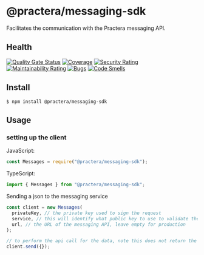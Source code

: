 # @practera/messaging-sdk

Facilitates the communication with the Practera messaging API.

## Health

[![Quality Gate Status](https://sonarcloud.io/api/project_badges/measure?project=intersective_messaging-sdk&metric=alert_status&token=19814e72d32dd8ab193bb168320116a41f84beb3)](https://sonarcloud.io/dashboard?id=intersective_messaging-sdk)
[![Coverage](https://sonarcloud.io/api/project_badges/measure?project=intersective_messaging-sdk&metric=coverage&token=19814e72d32dd8ab193bb168320116a41f84beb3)](https://sonarcloud.io/dashboard?id=intersective_messaging-sdk)
[![Security Rating](https://sonarcloud.io/api/project_badges/measure?project=intersective_messaging-sdk&metric=security_rating&token=19814e72d32dd8ab193bb168320116a41f84beb3)](https://sonarcloud.io/dashboard?id=intersective_messaging-sdk)
[![Maintainability Rating](https://sonarcloud.io/api/project_badges/measure?project=intersective_messaging-sdk&metric=sqale_rating&token=19814e72d32dd8ab193bb168320116a41f84beb3)](https://sonarcloud.io/dashboard?id=intersective_messaging-sdk)
[![Bugs](https://sonarcloud.io/api/project_badges/measure?project=intersective_messaging-sdk&metric=bugs&token=19814e72d32dd8ab193bb168320116a41f84beb3)](https://sonarcloud.io/dashboard?id=intersective_messaging-sdk)
[![Code Smells](https://sonarcloud.io/api/project_badges/measure?project=intersective_messaging-sdk&metric=code_smells&token=19814e72d32dd8ab193bb168320116a41f84beb3)](https://sonarcloud.io/dashboard?id=intersective_messaging-sdk)


## Install

```
$ npm install @practera/messaging-sdk
```

## Usage

### setting up the client
JavaScript:
```js
const Messages = require("@practera/messaging-sdk");
```

TypeScript:
```js
import { Messages } from "@practera/messaging-sdk";
```

Sending a json to the messaging service

```js
const client = new Messages(
  privateKey, // the private key used to sign the request
  service, // this will identify what public key to use to validate the token, the variable called ${service}_JWT will be used. The variable should contain a key called public and the public key as the value.
  url, // the URL of the messaging API, leave empty for production
);

// to perform the api call for the data, note this does not return the data but a reference to self. This allows to chain requests if you want.
client.send({});
```
